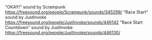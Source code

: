 "OKAY!" sound by Scrampunk https://freesound.org/people/Scrampunk/sounds/345299/
"Race Start" sound by JustInvoke https://freesound.org/people/JustInvoke/sounds/446142
"Race Start Countdown" sound by JustInvoke https://freesound.org/people/JustInvoke/sounds/446130/